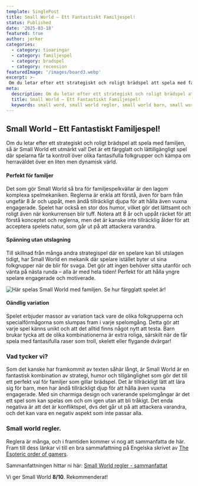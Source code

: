 ```yaml
---
template: SinglePost
title: Small World – Ett Fantastiskt Familjespel!
status: Published
date: '2025-03-18'
featured: true
author: jerker
categories:
  - category: tioaringar
  - category: familjespel
  - category: bradspel
  - category: recension
featuredImage: '/images/board3.webp'
excerpt: >-
 Om du letar efter ett strategiskt och roligt brädspel att spela med familjen, så är Small World ett utmärkt val! Det är ett färgglatt och lättillgängligt spel där spelarna får ta kontroll över olika fantasifulla folkgrupper och kämpa om herraväldet över en liten men dynamisk värld.
meta:
  description: Om du letar efter ett strategiskt och roligt brädspel att spela med familjen, så är Small World ett utmärkt val!
  title: Small World – Ett Fantastiskt Familjespel!
  keywords: small word, small world regler, small world barn, small world brädspel
---
```


## Small World – Ett Fantastiskt Familjespel!

Om du letar efter ett strategiskt och roligt brädspel att spela med familjen, så är Small World ett utmärkt val! Det är ett färgglatt och lättillgängligt spel där spelarna får ta kontroll över olika fantasifulla folkgrupper och kämpa om herraväldet över en liten men dynamisk värld.

#### Perfekt för familjer

Det som gör Small World så bra för familjespelkvällar är den lagom komplexa spelmekaniken. Reglerna är enkla att förstå, även för barn från ungefär 8 år och uppåt, men ändå tillräckligt djupa för att hålla även vuxna engagerade. Spelet har också en stor dos humor, vilket gör det lättsamt och roligt även när konkurrensen blir tuff. Notera att 8 år och uppåt räcket för att förstå konceptet och reglerna, men det är kanske inte tillräcklig ålder för att acceptera spelets natur, som går ut på att attackera varandra.

#### Spänning utan utslagning

Till skillnad från många andra strategispel där en spelare kan bli utslagen tidigt, har Small World en mekanik där spelare istället byter ut sina folkgrupper när de blir för svaga. Det gör att ingen behöver sitta utanför och vänta på nästa runda – alla är med hela tiden! Perfekt för att hålla yngre spelare engagerade och motiverade.

![Här spelas Small World med familjen. Se hur färgglatt spelet är!](/images/small_world.webp)

#### Oändlig variation

Spelet erbjuder massor av variation tack vare de olika folkgrupperna och specialförmågorna som slumpas fram i varje spelomgång. Detta gör att varje spel känns unikt och att det alltid finns något nytt att testa. Barn brukar tycka att de olika kombinationerna är extra roliga, särskilt när de får spela med fantasifulla raser som troll, skelett eller flygande dvärgar!

### Vad tycker vi?

Som det kanske har framkommit av texten såhär långt, är Small World är en fantastisk kombination av strategi, humor och tillgänglighet som gör det till ett perfekt val för familjer som gillar brädspel. Det är tillräckligt lätt att lära sig för barn, men har ändå tillräckligt djup för att hålla även vuxna engagerade. Med sin charmiga design och varierande spelomgångar är det ett spel som kan spelas om och om igen utan att bli tråkigt. Det enda negativa är att det är konfliktspel, dvs det går ut på att attackera varandra, och det kan vara en negativ aspekt som inte passar alla.

### Small world regler.

Reglera är många, och i framtiden kommer vi nog att sammanfatta de här. Fram till dess länkar vi till en bra sammafattning på Engelska skrivet av <a href="https://www.orderofgamers.com/" rel="nofollow" target="_blank">The Esoteric order of gamers</a>. 

Sammanfattningen hittar ni här: <a href="/rules/SmallWorld_overview.pdf">Small World regler - sammanfattat</a>

Vi ger Small World **8/10**. Rekommenderat!


